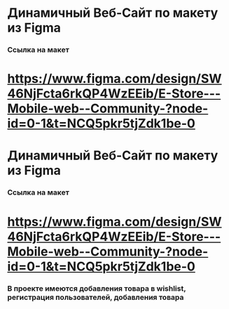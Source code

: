# Динамичный Веб-Сайт по макету из Figma
### Ссылка на макет
# https://www.figma.com/design/SW46NjFcta6rkQP4WzEEib/E-Store---Mobile-web--Community-?node-id=0-1&t=NCQ5pkr5tjZdk1be-0


# Динамичный Веб-Сайт по макету из Figma
### Ссылка на макет
# https://www.figma.com/design/SW46NjFcta6rkQP4WzEEib/E-Store---Mobile-web--Community-?node-id=0-1&t=NCQ5pkr5tjZdk1be-0

### В проекте имеются добавления товара в wishlist, регистрация пользователей, добавления товара
<img scr="./1">
<img scr="./2">
<img scr="./3">
<img scr="./4">
